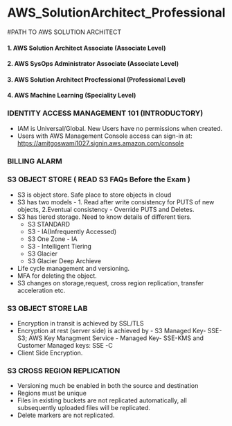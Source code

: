 # AWS_SolutionArchitect_Professional
#PATH TO AWS SOLUTION ARCHITECT
#### 1. AWS Solution Architect Associate (Associate Level)
#### 2. AWS SysOps Administrator Associate (Associate Level)
#### 3. AWS Solution Architect Procfessional (Professional Level)
#### 4. AWS Machine Learning (Speciality Level) 

### IDENTITY ACCESS MANAGEMENT 101 (INTRODUCTORY)

* IAM is Universal/Global. New Users have no permissions when created. 
* Users with AWS Management Console access can sign-in at: https://amitgoswami1027.signin.aws.amazon.com/console

### BILLING ALARM

### S3 OBJECT STORE ( READ S3 FAQs Before the Exam )
* S3 is object store. Safe place to store objects in cloud
* S3 has two models - 1. Read after write consistency for PUTS of new objects, 2.Eventual consistency - Override PUTS and Deletes. 
* S3 has tiered storage. Need to know details of different tiers. 
  * S3 STANDARD 
  * S3 - IA(Infrequently Accessed)
  * S3 One Zone - IA
  * S3 - Intelligent Tiering
  * S3 Glacier
  * S3 Glacier Deep Archieve
* Life cycle management and versioning.
* MFA for deleting the object.
* S3 changes on storage,request, cross region replication, transfer acceleration etc.

### S3 OBJECT STORE LAB
* Encryption in transit is achieved by SSL/TLS
* Encryption at rest (server side) is achieved by - S3 Managed Key- SSE-S3; AWS Key Managment Service - Managed Key- SSE-KMS and Customer Managed keys: SSE -C
* Client Side Encryption.

### S3 CROSS REGION REPLICATION
* Versioning much be enabled in both the source and destination
* Regions must be unique
* Files in existing buckets are not replicated automatically, all subsequently uploaded files will be replicated.
* Delete markers are not replicated.



